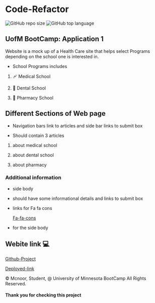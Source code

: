 # Code-Refactor

![GitHub repo size](https://img.shields.io/github/repo-size/Maxamed-NCX/1-HTML-CSS-Application-Code-Refactor)
![GitHub top language](https://img.shields.io/github/languages/top/Maxamed-NCX/1-HTML-CSS-Application-Code-Refactor)


## UofM BootCamp: Application 1

Website is a mock up of a Health Care site that helps select Programs depending on the school one is interested in.

* School Programs includes

1. 🩹 Medical School

2. 🦷 Dental School

3. 💊 Pharmacy School


## Different Sections of Web page

* Navigation bars link to articles and side bar links to submit box

* Should contain 3 articles

1. about medical school

2. about dental school

3. about pharmacy

###  Additional information 


* side body 

- should have some informational details and links to submit box

* links for Fa fa cons
  
   [Fa-fa-cons](https://cdnjs.cloudflare.com/ajax/libs/font-awesome/4.7.0/css/font-awesome.min.css)

- for the side body

## Webite link 💻

[Github-Project](https://github.com/Maxamed-NCX/1-HTML-CSS-Application-Code-Refactor)

[Deployed-link](https://maxamed-ncx.github.io/1-HTML-CSS-Application-Code-Refactor/)

© Mcnoor, Student, @ University of Minnesota BootCamp All Rights Reserved.

#### Thank you for checking this project
